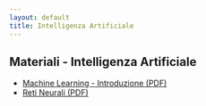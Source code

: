 ```yaml
---
layout: default
title: Intelligenza Artificiale
---
```


## Materiali - Intelligenza Artificiale

- [Machine Learning - Introduzione (PDF)](/assets/ml-intro.pdf)
- [Reti Neurali (PDF)](/assets/reti-neurali.pdf)
